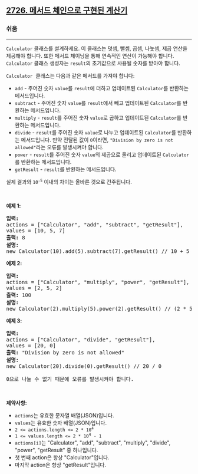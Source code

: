 <h2><a href="https://leetcode.com/problems/calculator-with-method-chaining">2726. 메서드 체인으로 구현된 계산기</a></h2><h3>쉬움</h3><hr><p><code>Calculator</code> 클래스를 설계하세요. 이 클래스는 덧셈, 뺄셈, 곱셈, 나눗셈, 제곱 연산을 제공해야 합니다. 또한 메서드 체이닝을 통해 연속적인 연산이 가능해야 합니다. <code>Calculator</code> 클래스 생성자는 <code>result</code>의 초기값으로 사용될 숫자를 받아야 합니다.</p>

<p><font face="monospace"><code>Calculator</code>&nbsp;</font>클래스는 다음과 같은 메서드를 가져야 합니다:</p>

<ul>
	<li><code>add</code> - 주어진 숫자 <code>value</code>를 <code>result</code>에 더하고 업데이트된 <code>Calculator</code>를 반환하는 메서드입니다.</li>
	<li><code>subtract</code> -&nbsp;주어진 숫자 <code>value</code>를 <code>result</code>에서 빼고 업데이트된 <code>Calculator</code>를 반환하는 메서드입니다.</li>
	<li><code>multiply</code> -&nbsp;<code>result</code>를 주어진 숫자 <code>value</code>로 곱하고 업데이트된 <code>Calculator</code>를 반환하는 메서드입니다.</li>
	<li><code>divide</code> -&nbsp;<code>result</code>를 주어진 숫자 <code>value</code>로 나누고 업데이트된 <code>Calculator</code>를 반환하는 메서드입니다. 만약 전달된 값이 <code>0</code>이라면, <code>&quot;Division by zero is not allowed&quot;</code>라는 오류를 발생시켜야 합니다.</li>
	<li><code>power</code> -&nbsp;<code>result</code>를 주어진 숫자 <code>value</code>의 제곱으로 올리고 업데이트된 <code>Calculator</code>를 반환하는 메서드입니다.</li>
	<li><code>getResult</code> -&nbsp;<code>result</code>를 반환하는 메서드입니다.</li>
</ul>

<p>실제 결과와 <code>10<sup>-5</sup></code>&nbsp;이내의 차이는 올바른 것으로 간주됩니다.</p>

<p>&nbsp;</p>
<p><strong class="example">예제 1:</strong></p>

<pre>
<strong>입력:</strong> 
actions = [&quot;Calculator&quot;, &quot;add&quot;, &quot;subtract&quot;, &quot;getResult&quot;], 
values = [10, 5, 7]
<strong>출력:</strong> 8
<strong>설명:</strong> 
new Calculator(10).add(5).subtract(7).getResult() // 10 + 5 - 7 = 8
</pre>

<p><strong class="example">예제 2:</strong></p>

<pre>
<strong>입력:</strong> 
actions = [&quot;Calculator&quot;, &quot;multiply&quot;, &quot;power&quot;, &quot;getResult&quot;], 
values = [2, 5, 2]
<strong>출력:</strong> 100
<strong>설명:</strong> 
new Calculator(2).multiply(5).power(2).getResult() // (2 * 5) ^ 2 = 100
</pre>

<p><strong class="example">예제 3:</strong></p>

<pre>
<strong>입력:</strong> 
actions = [&quot;Calculator&quot;, &quot;divide&quot;, &quot;getResult&quot;], 
values = [20, 0]
<strong>출력:</strong> &quot;Division by zero is not allowed&quot;
<strong>설명:</strong> 
new Calculator(20).divide(0).getResult() // 20 / 0 

0으로 나눌 수 없기 때문에 오류를 발생시켜야 합니다.
</pre>

<p>&nbsp;</p>
<p><strong>제약사항:</strong></p>

<ul>
	<li><code>actions</code>는 유효한 문자열 배열(JSON)입니다.</li>
	<li><code>values</code>는 유효한 숫자 배열(JSON)입니다.</li>
	<li><code>2 &lt;= actions.length &lt;= 2 * 10<sup>4</sup></code></li>
	<li><code>1 &lt;= values.length &lt;= 2 * 10<sup>4</sup>&nbsp;- 1</code></li>
	<li><code>actions[i]</code>는 &quot;Calculator&quot;, &quot;add&quot;, &quot;subtract&quot;, &quot;multiply&quot;, &quot;divide&quot;, &quot;power&quot;, &quot;getResult&quot; 중 하나입니다.</li>
	<li>첫 번째 action은 항상 &quot;Calculator&quot;입니다.</li>
	<li>마지막 action은 항상 &quot;getResult&quot;입니다.</li>
</ul>